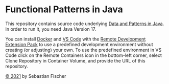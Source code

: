 # Functional Patterns in Java

This repository contains source code underlying
[Data and Patterns in Java](https://sebfisch.github.io/java-data/).
In order to run it, you need Java Version 17.

You can install 
[Docker](https://docs.docker.com/get-docker/)
and 
[VS Code](https://code.visualstudio.com/download)
with the 
[Remote Development Extension Pack](https://marketplace.visualstudio.com/items?itemName=ms-vscode-remote.vscode-remote-extensionpack)
to use a predefined development environment without creating (or adjusting) your own.
To use the predefined environment in VS Code 
click on the Remote Containers icon in the bottom-left corner, 
select Clone Repository in Container Volume, 
and provide the URL of this repository.

[© 2021](https://creativecommons.org/licenses/by-sa/2.0/)
by Sebastian Fischer